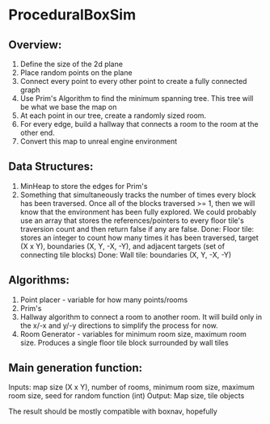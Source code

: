 # ProceduralBoxSim

## Overview:

1. Define the size of the 2d plane
2. Place random points on the plane
3. Connect every point to every other point to create a fully connected graph
4. Use Prim's Algorithm to find the minimum spanning tree. This tree will be what we base the map on
5. At each point in our tree, create a randomly sized room.
6. For every edge, build a hallway that connects a room to the room at the other end.
7. Convert this map to unreal engine environment

## Data Structures:
1. MinHeap to store the edges for Prim's
4. Something that simultaneously tracks the number of times every block has been traversed. Once all of the blocks traversed >= 1, then we will know that the environment has been fully explored. We could probably use an array that stores the references/pointers to every floor tile's traversion count and then return false if any are false.
Done: Floor tile: stores an integer to count how many times it has been traversed, target (X x Y), boundaries (X, Y, -X, -Y), and adjacent targets (set of connecting tile blocks)
Done: Wall tile: boundaries (X, Y, -X, -Y)



## Algorithms:
1. Point placer - variable for how many points/rooms
2. Prim's
3. Hallway algorithm to connect a room to another room. It will build only in the x/-x and y/-y directions to simplify the process for now.
4. Room Generator - variables for minimum room size, maximum room size. Produces a single floor tile block surrounded by wall tiles

## Main generation function:
Inputs: map size (X x Y), number of rooms, minimum room size, maximum room size, seed for random function (int)
Output: Map size, tile objects



The result should be mostly compatible with boxnav, hopefully
